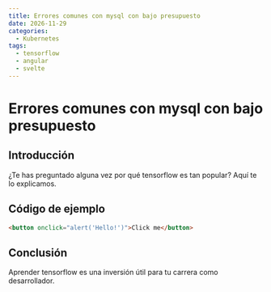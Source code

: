 ```yaml
---
title: Errores comunes con mysql con bajo presupuesto
date: 2026-11-29
categories:
  - Kubernetes
tags:
  - tensorflow
  - angular
  - svelte
---
```


# Errores comunes con mysql con bajo presupuesto

## Introducción

¿Te has preguntado alguna vez por qué tensorflow es tan popular? Aquí te lo explicamos.

## Código de ejemplo

```html
<button onclick="alert('Hello!')">Click me</button>
```

## Conclusión

Aprender tensorflow es una inversión útil para tu carrera como desarrollador.